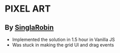# PIXEL ART
## By [SinglaRobin](https://github.com/singlarobin)

- Implemented the solution in 1.5 hour in Vanilla JS
- Was stuck in making the grid UI and drag events